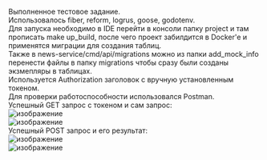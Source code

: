 Выполненное тестовое задание.  
Использовалось fiber, reform, logrus, goose, godotenv.  
Для запуска необходимо в IDE перейти в консоли папку project и там прописать make up_build, после чего проект забилдится в Docker'e и применятся миграции для создания таблиц.  
Также в news-service/cmd/api/migrations можно из папки add_mock_info перенести файлы в папку migrations чтобы сразу были созданы экзмепляры в таблицах.  
Используется Authorization заголовок с вручную установленным токеном.  
Для проверки работоспособности использовался Postman.  
Успешный GET запрос с токеном и сам запрос:  
![изображение](https://github.com/user-attachments/assets/8705565b-4418-44b6-81ad-74f5696be15f)  
![изображение](https://github.com/user-attachments/assets/c3a3c828-c773-4c0b-82c5-645e883b023c)  
Успешный POST запрос и его результат:  
![изображение](https://github.com/user-attachments/assets/a13bb665-25f2-4587-8834-dea3fe3deff5)  
![изображение](https://github.com/user-attachments/assets/a7deceab-9c4a-4e85-8d7a-4a62517da604)  


